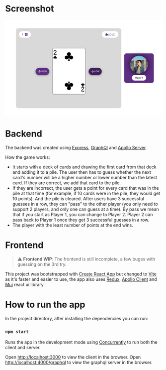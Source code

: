# Screenshot

![Screenshot!](/public/screenshot.png)

# Backend

The backend was created using [Express](https://expressjs.com/), [GraphQl](https://graphql.org/) and [Apollo Server](https://www.apollographql.com/docs/apollo-server/).

How the game works:

- It starts with a deck of cards and drawing the first card from that deck and adding it to a pile.
  The user then has to guess whether the next card's number will be a higher number or lower number than the latest card.
  If they are correct, we add that card to the pile.
- If they are incorrect, the user gets a point for every card that was in the pile at that time (for example, if 10 cards were in the pile, they would get 10 points). And the pile is cleared.
  After users have 3 successful guesses in a row, they can "pass" to the other player (you only need to support 2 players, and only one can guess at a time). By pass we mean that if you start as Player 1, you can change to Player 2. Player 2 can pass back to Player 1 once they get 3 successful guesses in a row.
- The player with the least number of points at the end wins.

# Frontend

> :warning: **Frontend WIP**: The frontend is still incomplete, a few buges with guessing on the 3rd try.

This project was bootstrapped with [Create React App](https://github.com/facebook/create-react-app) but changed to [Vite](https://vitejs.dev) as it's faster and easier to use, the app also uses [Redux](https://redux.js.org/), [Apollo Client](https://www.apollographql.com/docs/react/) and [Mui](https://mui.com/) react ui library

# How to run the app

In the project directory, after installing the dependencies you can run:

### `npm start`

Runs the app in the development mode using [Concurrently](https://www.npmjs.com/package/concurrently) to run both the client and server.

Open [http://localhost:3000](http://localhost:3000) to view the client in the browser.
Open [http://localhost:4000/graphql](http://localhost:4000/graphql) to view the graphql server in the browser.
